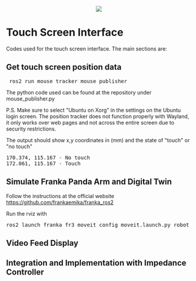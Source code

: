 
<p align="center"><img src="https://github.com/user-attachments/assets/acbb23e4-441a-4693-88fc-804b2b04fbce" /></p> 

# Touch Screen Interface   
Codes used for the touch screen interface. The main sections are:

## Get touch screen position data

<pre> ros2 run mouse_tracker mouse_publisher  </pre>

The python code used can be found at the repository under mouse_publisher.py

P.S. Make sure to select "Ubuntu on Xorg" in the settings on the Ubuntu login screen. The position tracker does not function properly with Wayland, it only works over web pages and not across the entire screen due to security restrictions.

The output should show x,y coordinates in (mm) and the state of "touch" or "no touch"

<pre>170.374, 115.167 - No touch
172.061, 115.167 - Touch</pre>

## Simulate Franka Panda Arm and Digital Twin
Follow the instructions at the official website
https://github.com/frankaemika/franka_ros2

Run the rviz with 
<pre>ros2 launch franka_fr3_moveit_config moveit.launch.py robot_ip:=dont-care use_fake_hardware:=true</pre>

## Video Feed Display

## Integration and Implementation with Impedance Controller
